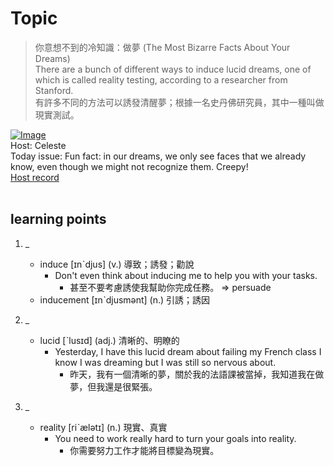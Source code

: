 # Topic

> 你意想不到的冷知識：做夢 (The Most Bizarre Facts About Your Dreams) <br>
> There are a bunch of different ways to induce lucid dreams, one of which is called reality testing, according to a researcher from Stanford. <br>
> 有許多不同的方法可以誘發清醒夢；根據一名史丹佛研究員，其中一種叫做現實測試。 <br>

[![Image](https://cdn.voicetube.com/assets/thumbnails/uYTr_Au-zWc.jpg)](https://www.youtube.com/embed/uYTr_Au-zWc?rel=0&showinfo=0&cc_load_policy=0&controls=1&autoplay=1&iv_load_policy=3&playsinline=1&wmode=transparent&start=100&end=109&enablejsapi=1&origin=https://tw.voicetube.com&widgetid=1)<br>
Host: Celeste
<br>Today issue: Fun fact: in our dreams, we only see faces that we already know, even though we might not recognize them. Creepy!
<br>
[Host record](https://cdn.voicetube.com/tmp/everyday_records/celeste.chen/2865.mp3)
<br><br>
## learning points
1. _
	* induce [ɪnˋdjus] (v.) 導致；誘發；勸說
		- Don't even think about inducing me to help you with your tasks.
			+ 甚至不要考慮誘使我幫助你完成任務。
		=> persuade
	* inducement [ɪnˋdjusmənt] (n.) 引誘；誘因

2. _
	* lucid [ˋlusɪd] (adj.) 清晰的、明瞭的
		- Yesterday, I have this lucid dream about failing my French class I know I was dreaming but I was still so nervous about.
			+ 昨天，我有一個清晰的夢，關於我的法語課被當掉，我知道我在做夢，但我還是很緊張。

3. _
	* reality [riˋælətɪ] (n.) 現實、真實
		- You need to work really hard to turn your goals into reality.
			+ 你需要努力工作才能將目標變為現實。
